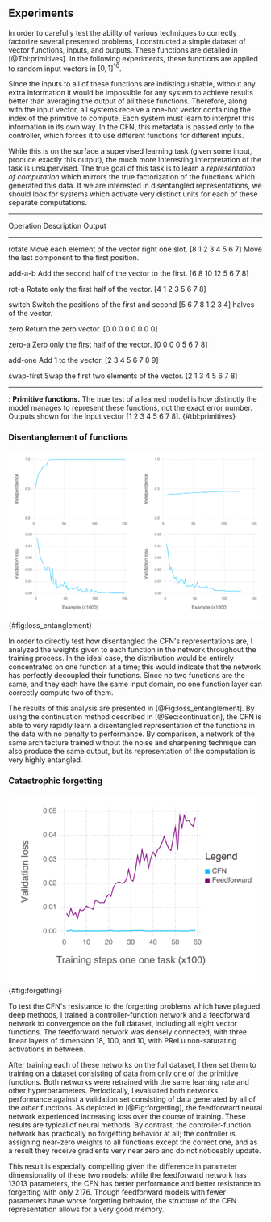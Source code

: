 ## Experiments

In order to carefully test the ability of various techniques to correctly factorize several presented problems, I constructed a simple dataset of vector functions, inputs, and outputs. These functions are detailed in [@Tbl:primitives]. In the following experiments, these functions are applied to random input vectors in $[0,1]^{10}$.

Since the inputs to all of these functions are indistinguishable, without any extra information it would be impossible for any system to achieve results better than averaging the output of all these functions. Therefore, along with the input vector, all systems receive a one-hot vector containing the index of the primitive to compute. Each system must learn to interpret this information in its own way. In the CFN, this metadata is passed only to the controller, which forces it to use different functions for different inputs.

While this is on the surface a supervised learning task (given some input, produce exactly this output), the much more interesting interpretation of the task is unsupervised. The true goal of this task is to learn a _representation of computation_ which mirrors the true factorization of the functions which generated this data. If we are interested in disentangled representations, we should look for systems which activate very distinct units for each of these separate computations.


------------------------------------------
Operation	Description										Output
---------	-----------										-------------------
rotate		Move each element of the vector right one slot.	[8 1 2 3 4 5 6 7]
			Move the last component to the first position.

add-a-b		Add the second half of the vector to the first.	[6 8 10 12 5 6 7 8]

rot-a		Rotate only the first half of the vector.		[4 1 2 3 5 6 7 8]

switch		Switch the positions of the first and second	[5 6 7 8 1 2 3 4]
			halves of the vector.

zero		Return the zero vector.							[0 0 0 0 0 0 0 0]

zero-a		Zero only the first half of the vector.			[0 0 0 0 5 6 7 8]

add-one		Add 1 to the vector.							[2 3 4 5 6 7 8 9]

swap-first	Swap the first two elements of the vector.		[2 1 3 4 5 6 7 8]

-----------------------------------

: **Primitive functions.** The true test of a learned model is how distinctly the model manages to represent these functions, not the exact error number. Outputs shown for the input vector [1 2 3 4 5 6 7 8]. {#tbl:primitives}

### Disentanglement of functions

![**Disentanglement and validation loss** plotted over the course of training. Disentanglement, or _independence_, is measured by the L2 norm of the weight vector over the functions. In this measure, 0.35 is totally entangled, with every function accorded equal weight for every input, and 1.0 is totally disentangled, with precisely one function used for each input. **Left:** with sharpening and noise. **Right:** without sharpening and noise.](../figures/combo-loss-entanglement.png){#fig:loss_entanglement}

In order to directly test how disentangled the CFN's representations are, I analyzed the weights given to each function in the network throughout the training process. In the ideal case, the distribution would be entirely concentrated on one function at a time; this would indicate that the network has perfectly decoupled their functions. Since no two functions are the same, and they each have the same input domain, no one function layer can correctly compute two of them.

The results of this analysis are presented in [@Fig:loss_entanglement]. By using the continuation method described in [@Sec:continuation], the CFN is able to very rapidly learn a disentangled representation of the functions in the data with no penalty to performance. By comparison, a network of the same architecture trained without the noise and sharpening technique can also produce the same output, but its representation of the computation is very highly entangled.



### Catastrophic forgetting

![**Forgetting when trained on one task.** When a traditional feedforward network, which previously trained on several tasks, is trained exclusively on one, it forgets how to perform the others. The controller-function network is practically immune to forgetting. In this figure, we see each network trained exclusively on one of several tasks it is able to do. The loss that is shown is the average L2 error attained on all of the _other_ tasks as this network retrains.](../figures/forgetting.png){#fig:forgetting}

To test the CFN's resistance to the forgetting problems which have plagued deep methods, I trained a controller-function network and a feedforward network to convergence on the full dataset, including all eight vector functions. The feedforward network was densely connected, with three linear layers of dimension 18, 100, and 10, with PReLu non-saturating activations in between.

After training each of these networks on the full dataset, I then set them to training on a dataset consisting of data from only one of the primitive functions. Both networks were retrained with the same learning rate and other hyperparameters. Periodically, I evaluated both networks' performance against a validation set consisting of data generated by all of the _other_ functions. As depicted in [@Fig:forgetting], the feedforward neural network experienced increasing loss over the course of training. These results are typical of neural methods. By contrast, the controller-function network has practically no forgetting behavior at all; the controller is assigning near-zero weights to all functions except the correct one, and as a result they receive gradients very near zero and do not noticeably update.

This result is especially compelling given the difference in parameter dimensionality of these two models; while the feedforward network has 13013 parameters, the CFN has better performance and better resistance to forgetting with only 2176. Though feedforward models with fewer parameters have worse forgetting behavior, the structure of the CFN representation allows for a very good memory.
